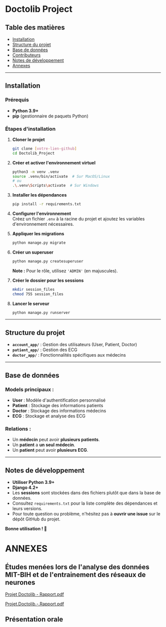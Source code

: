 # Doctolib Project

## Table des matières
- [Installation](#installation)
- [Structure du projet](#structure-du-projet)
- [Base de données](#base-de-données)
- [Contributeurs](#contributeurs)
- [Notes de développement](#notes-de-développement)
- [Annexes](#ANNEXES)

---

## Installation

### Prérequis
- **Python 3.9+**
- **pip** (gestionnaire de paquets Python)

### Étapes d'installation

1. **Cloner le projet**
   ```bash
   git clone [votre-lien-github]
   cd Doctolib_Project
   ```

2. **Créer et activer l'environnement virtuel**
   ```bash
   python3 -m venv .venv
   source .venv/bin/activate  # Sur MacOS/Linux
   # ou
   .\.venv\Scripts\activate  # Sur Windows
   ```

3. **Installer les dépendances**
   ```bash
   pip install -r requirements.txt
   ```

4. **Configurer l'environnement**  
   Créez un fichier `.env` à la racine du projet et ajoutez les variables d'environnement nécessaires.

5. **Appliquer les migrations**
   ```bash
   python manage.py migrate
   ```

6. **Créer un superuser**
   ```bash
   python manage.py createsuperuser
   ```
   **Note :** Pour le rôle, utilisez `'ADMIN'` (en majuscules).

7. **Créer le dossier pour les sessions**
   ```bash
   mkdir session_files
   chmod 755 session_files
   ```

8. **Lancer le serveur**
   ```bash
   python manage.py runserver
   ```

---

## Structure du projet

- **`account_app/`** : Gestion des utilisateurs (User, Patient, Doctor)
- **`patient_app/`** : Gestion des ECG
- **`doctor_app/`** : Fonctionnalités spécifiques aux médecins

---

## Base de données

### Models principaux :
- **User** : Modèle d'authentification personnalisé
- **Patient** : Stockage des informations patients
- **Doctor** : Stockage des informations médecins
- **ECG** : Stockage et analyse des ECG

### Relations :
- Un **médecin** peut avoir **plusieurs patients**.
- Un **patient** a **un seul médecin**.
- Un **patient** peut avoir **plusieurs ECG**.

---

## Notes de développement
- **Utiliser Python 3.9+**
- **Django 4.2+**
- Les **sessions** sont stockées dans des fichiers plutôt que dans la base de données.
- Consultez `requirements.txt` pour la liste complète des dépendances et leurs versions.
- Pour toute question ou problème, n'hésitez pas à **ouvrir une issue** sur le dépôt GitHub du projet.

**Bonne utilisation ! 🎉**

# ANNEXES

## Études menées lors de l'analyse des données MIT-BIH et de l'entrainement des réseaux de neurones

[Projet Doctolib - Rapport.pdf](https://github.com/user-attachments/files/19738093/Projet.Doctolib.-.Rapport.pdf)

[Projet.Doctolib.-.Rapport.pdf](https://github.com/user-attachments/files/19738100/Projet.Doctolib.-.Rapport.pdf)


## Présentation orale


